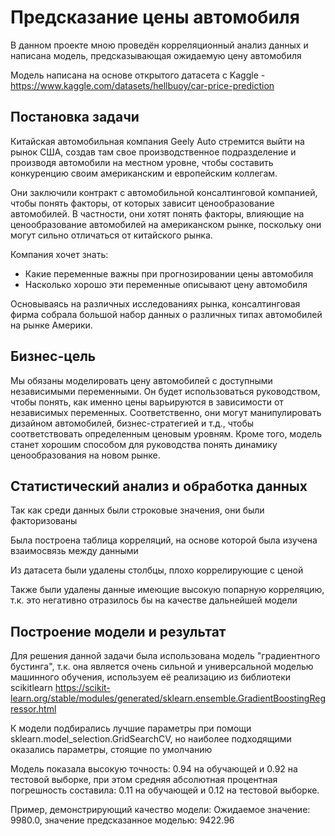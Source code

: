 # Предсказание цены автомобиля

В данном проекте мною проведён корреляционный анализ данных и написана модель, предсказывающая ожидаемую цену автомобиля

Модель написана на основе открытого датасета с Kaggle - https://www.kaggle.com/datasets/hellbuoy/car-price-prediction

## Постановка задачи

Китайская автомобильная компания Geely Auto стремится выйти на рынок США, создав там свое производственное подразделение и производя автомобили на местном уровне, чтобы составить конкуренцию своим американским и европейским коллегам.

Они заключили контракт с автомобильной консалтинговой компанией, чтобы понять факторы, от которых зависит ценообразование автомобилей. В частности, они хотят понять факторы, влияющие на ценообразование автомобилей на американском рынке, поскольку они могут сильно отличаться от китайского рынка. 

Компания хочет знать:

- Какие переменные важны при прогнозировании цены автомобиля 
- Насколько хорошо эти переменные описывают цену автомобиля

Основываясь на различных исследованиях рынка, консалтинговая фирма собрала большой набор данных о различных типах автомобилей на рынке Америки.

## Бизнес-цель

Мы обязаны моделировать цену автомобилей с доступными независимыми переменными. Он будет использоваться руководством, чтобы понять, как именно цены варьируются в зависимости от независимых переменных. Соответственно, они могут манипулировать дизайном автомобилей, бизнес-стратегией и т.д., чтобы соответствовать определенным ценовым уровням. Кроме того, модель станет хорошим способом для руководства понять динамику ценообразования на новом рынке.

## Статистический анализ и обработка данных

Так как среди данных были строковые значения, они были факторизованы

Была построена таблица корреляций, на основе которой была изучена взаимосвязь между данными

Из датасета были удалены столбцы, плохо коррелирующие с ценой

Также были удалены данные имеющие высокую попарную корреляцию, т.к. это негативно отразилось бы на качестве дальнейшей модели

## Построение модели и результат

Для решения данной задачи была использована модель "градиентного бустинга", т.к. она является очень сильной и универсальной моделью машинного обучения, используем её реализацию из библиотеки scikitlearn https://scikit-learn.org/stable/modules/generated/sklearn.ensemble.GradientBoostingRegressor.html

К модели подбирались лучшие параметры при помощи sklearn.model_selection.GridSearchCV, но наиболее подходящими оказались параметры, стоящие по умолчанию

Модель показала высокую точность: 0.94 на обучающей и 0.92 на тестовой выборке, при этом средняя абсолютная процентная погрешность составила: 0.11 на обучающей и 0.12 на тестовой выборке.

Пример, демонстрирующий качество модели:  Ожидаемое значение: 9980.0, значение предсказанное моделью: 9422.96
